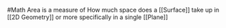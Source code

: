 #Math 
Area is a measure of How much space does a [[Surface]] take up in [[2D Geometry]] or more specifically in a single [[Plane]]